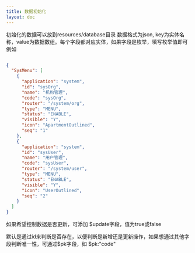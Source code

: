```yaml
---
title: 数据初始化
layout: doc
---
```


初始化的数据可以放到resources/database目录
数据格式为json, key为实体名称，value为数据数组。每个字段都对应实体，如果字段是枚举，填写枚举值即可
例如 
```json

{
  "SysMenu": [
    {
      "application": "system",
      "id": "sysOrg",
      "name": "机构管理",
      "code": "sysOrg",
      "router": "/system/org",
      "type": "MENU",
      "status": "ENABLE",
      "visible": "Y",
      "icon": "ApartmentOutlined",
      "seq": "1"
    },
    {
      "application": "system",
      "id": "sysUser",
      "name": "用户管理",
      "code": "sysUser",
      "router": "/system/user",
      "type": "MENU",
      "status": "ENABLE",
      "visible": "Y",
      "icon": "UserOutlined",
      "seq": "2"
    }
  ]
}

```

如果希望控制数据是否更新，可添加 $update字段，值为true或false

默认是通过id来判断是否存在，以便判断是新增还是更新操作，如果想通过其他字段判断唯一性，可通过$pk字段，如 $pk:"code"

